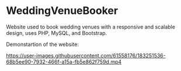 # WeddingVenueBooker
Website used to book wedding venues with a responsive and scalable design, uses PHP, MySQL, and Bootstrap.

Demonstartion of the website:





https://user-images.githubusercontent.com/61558176/183251536-68b5ee90-7932-466f-a15a-fb5e862f759d.mp4

